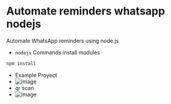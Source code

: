 # Automate reminders whatsapp nodejs

Automate WhatsApp reminders using node.js

* `nodejs` 
Commands install modules

```bash
npm install 
```
* Example Proyect
* ![image](https://github.com/JesusRafaelAreva/Automate-reminders-whatsapp-nodejs/assets/162826645/b34ccaa5-e93d-4995-ae90-3ae3797af0f2)
* qr scan
* ![image](https://github.com/JesusRafaelAreva/Automate-reminders-whatsapp-nodejs/assets/162826645/51ac3184-2a21-488f-abb6-460e08af03bb)
  


